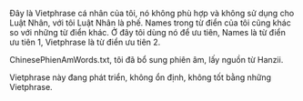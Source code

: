 Đây là Vietphrase cá nhân của tôi, nó không phù hợp và không sử dụng cho Luật Nhân, với tôi Luật Nhân là phế. Names trong từ điển của tôi cũng khác so với những từ điển khác. Ở đây tôi dùng nó để ưu tiên, Names là từ điển ưu tiên 1, Vietphrase là từ điển ưu tiên 2.

ChinesePhienAmWords.txt, tôi đã bổ sung phiên âm, lấy nguồn từ Hanzii.

Vietphrase này đang phát triển, không ổn định, không tốt bằng những Vietphrase.